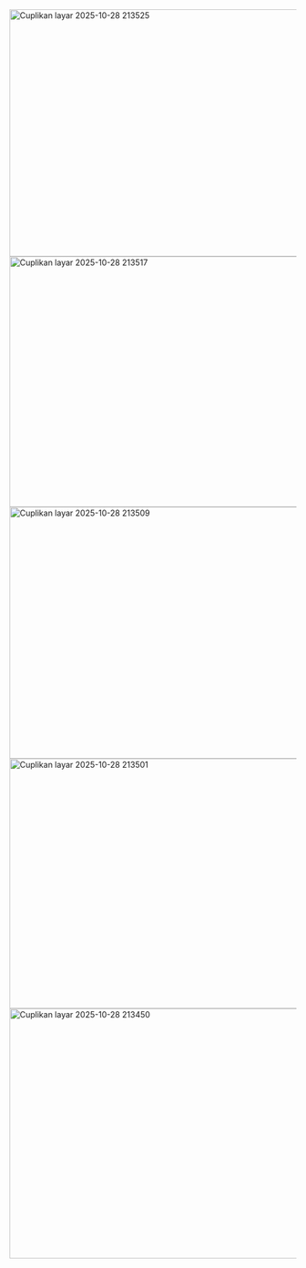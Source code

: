 <img width="927" height="434" alt="Cuplikan layar 2025-10-28 213525" src="https://github.com/user-attachments/assets/d2b2efb8-53fb-4c19-aa92-f495f5f1e236" />
<img width="947" height="440" alt="Cuplikan layar 2025-10-28 213517" src="https://github.com/user-attachments/assets/09e3e72f-b80f-4421-bc10-a9dbf0fe900a" />
<img width="941" height="442" alt="Cuplikan layar 2025-10-28 213509" src="https://github.com/user-attachments/assets/b3470923-7499-47b2-9af7-546974ca8383" />
<img width="935" height="439" alt="Cuplikan layar 2025-10-28 213501" src="https://github.com/user-attachments/assets/e963b881-f388-4867-8315-c8424fdde19f" />
<img width="937" height="439" alt="Cuplikan layar 2025-10-28 213450" src="https://github.com/user-attachments/assets/433af9b3-7dd6-4eba-9887-5d3f89095d87" />
